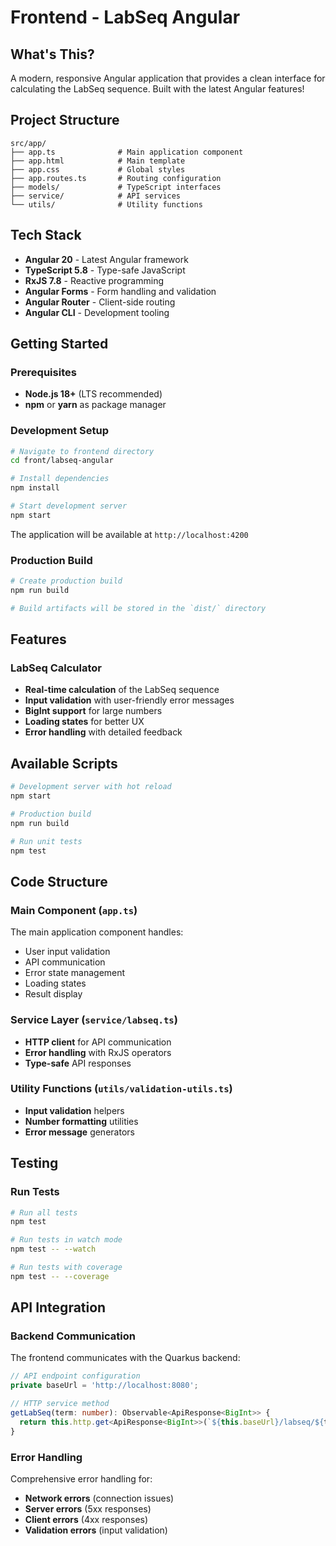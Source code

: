 # Frontend - LabSeq Angular

## What's This?

A modern, responsive Angular application that provides a clean interface for calculating the LabSeq sequence. Built with the latest Angular features!

## Project Structure

```
src/app/
├── app.ts              # Main application component
├── app.html            # Main template
├── app.css             # Global styles
├── app.routes.ts       # Routing configuration
├── models/             # TypeScript interfaces
├── service/            # API services
└── utils/              # Utility functions
```

## Tech Stack

- **Angular 20** - Latest Angular framework
- **TypeScript 5.8** - Type-safe JavaScript
- **RxJS 7.8** - Reactive programming
- **Angular Forms** - Form handling and validation
- **Angular Router** - Client-side routing
- **Angular CLI** - Development tooling

## Getting Started

### Prerequisites

- **Node.js 18+** (LTS recommended)
- **npm** or **yarn** as package manager

### Development Setup

```bash
# Navigate to frontend directory
cd front/labseq-angular

# Install dependencies
npm install

# Start development server
npm start
```

The application will be available at `http://localhost:4200`

### Production Build

```bash
# Create production build
npm run build

# Build artifacts will be stored in the `dist/` directory
```

## Features

### LabSeq Calculator
- **Real-time calculation** of the LabSeq sequence
- **Input validation** with user-friendly error messages
- **BigInt support** for large numbers
- **Loading states** for better UX
- **Error handling** with detailed feedback

## Available Scripts

```bash
# Development server with hot reload
npm start

# Production build
npm run build

# Run unit tests
npm test
```

## Code Structure

### Main Component (`app.ts`)
The main application component handles:
- User input validation
- API communication
- Error state management
- Loading states
- Result display

### Service Layer (`service/labseq.ts`)
- **HTTP client** for API communication
- **Error handling** with RxJS operators
- **Type-safe** API responses

### Utility Functions (`utils/validation-utils.ts`)
- **Input validation** helpers
- **Number formatting** utilities
- **Error message** generators

## Testing

### Run Tests
```bash
# Run all tests
npm test

# Run tests in watch mode
npm test -- --watch

# Run tests with coverage
npm test -- --coverage
```

## API Integration

### Backend Communication
The frontend communicates with the Quarkus backend:

```typescript
// API endpoint configuration
private baseUrl = 'http://localhost:8080';

// HTTP service method
getLabSeq(term: number): Observable<ApiResponse<BigInt>> {
  return this.http.get<ApiResponse<BigInt>>(`${this.baseUrl}/labseq/${term}`);
}
```

### Error Handling
Comprehensive error handling for:
- **Network errors** (connection issues)
- **Server errors** (5xx responses)
- **Client errors** (4xx responses)
- **Validation errors** (input validation)
